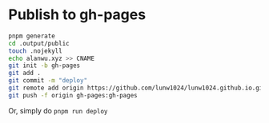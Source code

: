 # Publish to gh-pages
```bash
pnpm generate
cd .output/public
touch .nojekyll
echo alanwu.xyz >> CNAME
git init -b gh-pages
git add .
git commit -m "deploy"
git remote add origin https://github.com/lunw1024/lunw1024.github.io.git
git push -f origin gh-pages:gh-pages
```

Or, simply do `pnpm run deploy`
